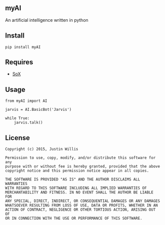 myAI
----

An artificial intelligence written in python

Install
-------

	pip install myAI

Requires
--------

- [SoX]

Usage
-----

	from myAI import AI

	jarvis = AI.BasicBot('Jarvis')

	while True:
		jarvis.talk()

License
-------

	Copyright (c) 2015, Justin Willis

	Permission to use, copy, modify, and/or distribute this software for any
	purpose with or without fee is hereby granted, provided that the above
	copyright notice and this permission notice appear in all copies.

	THE SOFTWARE IS PROVIDED "AS IS" AND THE AUTHOR DISCLAIMS ALL WARRANTIES
	WITH REGARD TO THIS SOFTWARE INCLUDING ALL IMPLIED WARRANTIES OF
	MERCHANTABILITY AND FITNESS. IN NO EVENT SHALL THE AUTHOR BE LIABLE FOR
	ANY SPECIAL, DIRECT, INDIRECT, OR CONSEQUENTIAL DAMAGES OR ANY DAMAGES
	WHATSOEVER RESULTING FROM LOSS OF USE, DATA OR PROFITS, WHETHER IN AN
	ACTION OF CONTRACT, NEGLIGENCE OR OTHER TORTIOUS ACTION, ARISING OUT OF
	OR IN CONNECTION WITH THE USE OR PERFORMANCE OF THIS SOFTWARE.

[SoX]: http://sourceforge.net/projects/sox/files/latest/download?source=files
